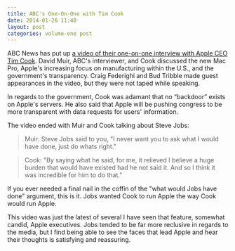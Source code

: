 ```yaml
---
title: ABC's One-On-One with Tim Cook
date: 2014-01-26 11:40
layout: post
categories: volume-one post
---
```

ABC News has put up [a video of their one-on-one interview with Apple CEO Tim Cook](http://abcnews.go.com/WNT/video/apple-ceo-speaks-21660730). David Muir, ABC's interviewer, and Cook discussed the new Mac Pro, Apple's increasing focus on manufacturing within the U.S., and the government's transparency. Craig Federighi and Bud Tribble made guest appearances in the video, but they were not taped while speaking.

In regards to the government, Cook was adamant that no “backdoor” exists on Apple's servers. He also said that Apple will be pushing congress to be more transparent with data requests for users' information.

The video ended with Muir and Cook talking about Steve Jobs:

> Muir: Steve Jobs said to you, "I never want you to ask what I would have done, just do whats right."

> Cook: "By saying what he said, for me, it relieved I believe a huge burden that would have existed had he not said it. And so I think it was incredible for him to do that."

If you ever needed a final nail in the coffin of the "what would Jobs have done" argument, this is it. Jobs wanted Cook to run Apple the way Cook would run Apple.

This video was just the latest of several I have seen that feature, somewhat candid, Apple executives. Jobs tended to be far more reclusive in regards to the media, but I find being able to see the faces that lead Apple and hear their thoughts is satisfying and reassuring.
